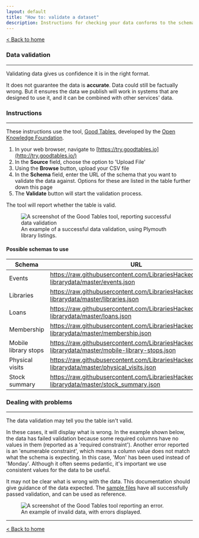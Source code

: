 ```yaml
---
layout: default
title: "How to: validate a dataset"
description: Instructions for checking your data conforms to the schema
---
```


[&lt; Back to home](./)

### Data validation

---

Validating data gives us confidence it is in the right format.

It does not guarantee the data is **accurate**. Data could still be factually wrong. But it ensures the data we publish will work in systems that are designed to use it, and it can be combined with other services' data.

### Instructions

---

These instructions use the tool, [Good Tables](https://goodtables.io), developed by the [Open Knowledge Foundation](https://okfn.org/).

1. In your web browser, navigate to [https://try.goodtables.io](http://try.goodtables.io/)
2. In the **Source** field, choose the option to 'Upload File'
3. Using the **Browse** button, upload your CSV file
4. In the **Schema** field, enter the URL of the schema that you want to validate the data against. Options for these are listed in the table further down this page
5. The **Validate** button will start the validation process.

The tool will report whether the table is valid.

<figure>
    <img src="{{site.url}}/images/how-to-validate-a-dataset-valid.png" alt="A screenshot of the Good Tables tool, reporting successful data validation" />
    <figcaption>An example of a successful data validation, using Plymouth library listings.</figcaption>
</figure>

#### Possible schemas to use

| Schema | URL |
| ------ | --- |
| Events | https://raw.githubusercontent.com/LibrariesHacked/schema-librarydata/master/events.json |
| Libraries | https://raw.githubusercontent.com/LibrariesHacked/schema-librarydata/master/libraries.json |
| Loans | https://raw.githubusercontent.com/LibrariesHacked/schema-librarydata/master/loans.json |
| Membership | https://raw.githubusercontent.com/LibrariesHacked/schema-librarydata/master/membership.json |
| Mobile library stops | https://raw.githubusercontent.com/LibrariesHacked/schema-librarydata/master/mobile-library-stops.json |
| Physical visits | https://raw.githubusercontent.com/LibrariesHacked/schema-librarydata/master/physical_visits.json |
| Stock summary | https://raw.githubusercontent.com/LibrariesHacked/schema-librarydata/master/stock_summary.json |

### Dealing with problems

---

The data validation may tell you the table isn't valid.

In these cases, it will display what is wrong. In the example shown below, the data has failed validation because some required columns have no values in them (reported as a 'required constraint'). Another error reported is an 'enumerable constraint', which means a column value does not match what the schema is expecting. In this case, 'Mon' has been used instead of 'Monday'. Although it often seems pedantic, it's important we use consistent values for the data to be useful.

It may not be clear what is wrong with the data. This documentation should give guidance of the data expected. The [sample files](https://github.com/LibrariesHacked/schema-librarydata/tree/master/data) have all successfully passed validation, and can be used as reference.

<figure>
    <img src="{{site.url}}/images/how-to-validate-a-dataset-invalid.png" alt="A screenshot of the Good Tables tool reporting an error."/>
    <figcaption>An example of invalid data, with errors displayed.</figcaption>
</figure>

---

[&lt; Back to home](./)
